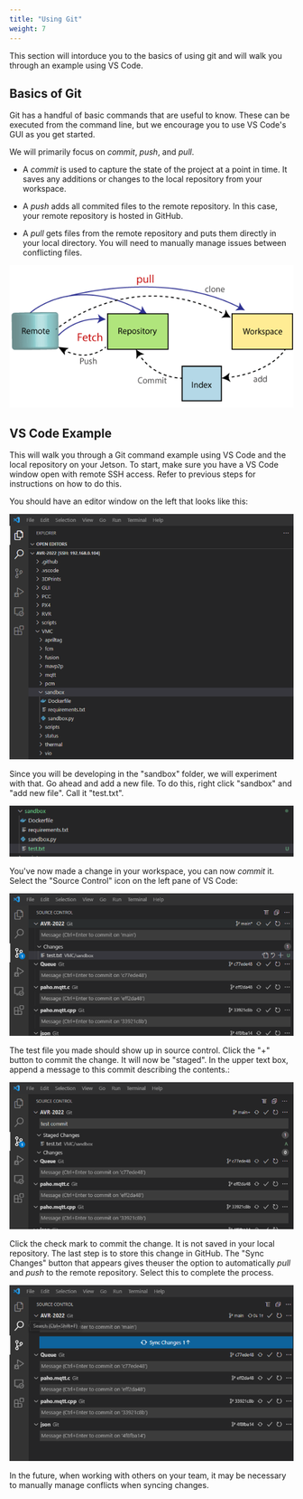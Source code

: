 ```yaml
---
title: "Using Git"
weight: 7
---
```


This section will intorduce you to the basics of using git and will walk you through an example using VS Code.

## Basics of Git

Git has a handful of basic commands that are useful to know. These can be executed from the command line, but we encourage you to use VS Code's GUI as you get started.

We will primarily focus on _commit_, _push_, and _pull_.

- A _commit_ is used to capture the state of the project at a point in time. It saves any additions or changes to the local repository from your workspace.

- A _push_ adds all commited files to the remote repository. In this case, your remote repository is hosted in GitHub.

- A _pull_ gets files from the remote repository and puts them directly in your local directory. You will need to manually manage issues between conflicting files.

![Example Git action diagram](git.png)

## VS Code Example

This will walk you through a Git command example using VS Code and the local repository on your Jetson. To start, make sure you have a VS Code window open with remote SSH access. Refer to previous steps for instructions on how to do this.

You should have an editor window on the left that looks like this:

![](git2.png)

Since you will be developing in the "sandbox" folder, we will experiment with that. Go ahead and add a new file. To do this, right click "sandbox" and "add new file". Call it "test.txt".

![New test file in the sandbox directory](git3.png)

You've now made a change in your workspace, you can now _commit_ it. Select the "Source Control" icon on the left pane of VS Code:

![Source Control](git4.png)

The test file you made should show up in source control. Click the "+" button to commit the change. It will now be "staged". In the upper text box, append a message to this commit describing the contents.:

![Staged change with message](git5.png)

Click the check mark to commit the change. It is not saved in your local repository. The last step is to store this change in GitHub. The "Sync Changes" button that appears gives theuser the option to automatically _pull_ and _push_ to the remote repository. Select this to complete the process.

![Pulling and Pushing your change](git6.png)

In the future, when working with others on your team, it may be necessary to manually manage conflicts when syncing changes.
